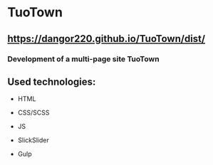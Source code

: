 # TuoTown

## https://dangor220.github.io/TuoTown/dist/


### Development of a multi-page site TuoTown

## Used technologies:

* HTML
* CSS/SCSS
* JS

* SlickSlider
* Gulp
